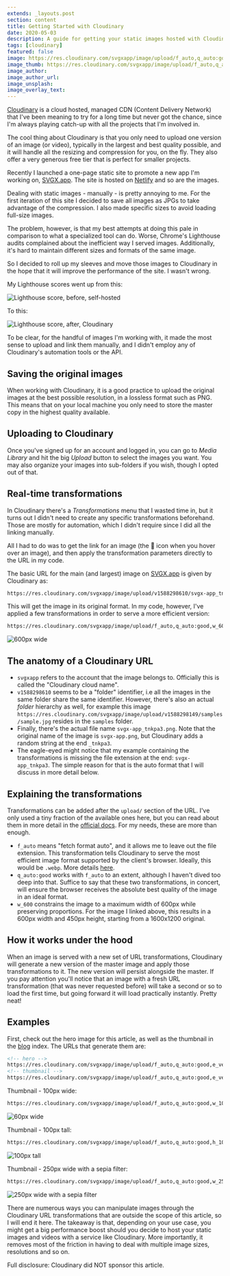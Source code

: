 ```yaml
---
extends: _layouts.post
section: content
title: Getting Started with Cloudinary
date: 2020-05-03
description: A guide for getting your static images hosted with Cloudinary.
tags: [cloudinary]
featured: false
image: https://res.cloudinary.com/svgxapp/image/upload/f_auto,q_auto:good,e_vectorize,w_848/sample
image_thumb: https://res.cloudinary.com/svgxapp/image/upload/f_auto,q_auto:good,e_vectorize,w_343/sample
image_author: 
image_author_url: 
image_unsplash: 
image_overlay_text:
---
```


[Cloudinary](https://cloudinary.com/) is a cloud hosted, managed CDN (Content Delivery Network) that I've been meaning to try for a long time but never got the chance, since I'm always playing catch-up with all the projects that I'm involved in.

The cool thing about Cloudinary is that you only need to upload one version of an image (or video), typically in the largest and best quality possible, and it will handle all the resizing and compression for you, on the fly. They also offer a very generous free tier that is perfect for smaller projects.

Recently I launched a one-page static site to promote a new app I'm working on, [SVGX.app](https://svgx.app/). The site is hosted on [Netlify](https://www.netlify.com/) and so are the images.

Dealing with static images - manually - is pretty annoying to me. For the first iteration of this site I decided to save all images as JPGs to take advantage of the compression. I also made specific sizes to avoid loading full-size images.

The problem, however, is that my best attempts at doing this pale in comparison to what a specialized tool can do. Worse, Chrome's Lighthouse audits complained about the inefficient way I served images. Additionally, it's hard to maintain different sizes and formats of the same image.

So I decided to roll up my sleeves and move those images to Cloudinary in the hope that it will improve the performance of the site. I wasn't wrong.

My Lighthouse scores went up from this:

![Lighthouse score, before, self-hosted](/assets/img/2020-05-03-svgxapp-perf-before.png)

To this:

![Lighthouse score, after, Cloudinary](/assets/img/2020-05-03-svgxapp-perf-after.png)

To be clear, for the handful of images I'm working with, it made the most sense to upload and link them manually, and I didn't employ any of Cloudinary's automation tools or the API.

## Saving the original images

When working with Cloudinary, it is a good practice to upload the original images at the best possible resolution, in a lossless format such as PNG. This means that on your local machine you only need to store the master copy in the highest quality available.

## Uploading to Cloudinary

Once you've signed up for an account and logged in, you can go to *Media Library* and hit the big *Upload* button to select the images you want. You may also organize your images into sub-folders if you wish, though I opted out of that.

## Real-time transformations

In Cloudinary there's a *Transformations* menu that I wasted time in, but it turns out I didn't need to create any specific transformations beforehand. Those are mostly for automation, which I didn't require since I did all the linking manually.
 
All I had to do was to get the link for an image (the 🔗 icon when you hover over an image), and then apply the transformation parameters directly to the URL in my code.

The basic URL for the main (and largest) image on [SVGX.app](https://svgx.app/) is given by Cloudinary as:

```html
https://res.cloudinary.com/svgxapp/image/upload/v1588298610/svgx-app_tnkpa3.png
```

This will get the image in its original format. In my code, however, I've applied a few transformations in order to serve a more efficient version:

```html
https://res.cloudinary.com/svgxapp/image/upload/f_auto,q_auto:good,w_600/v1588298610/svgx-app_tnkpa3
```

![600px wide](https://res.cloudinary.com/svgxapp/image/upload/f_auto,q_auto:good,w_600/v1588298610/svgx-app_tnkpa3)

## The anatomy of a Cloudinary URL

- `svgxapp` refers to the account that the image belongs to. Officially this is called the "Cloudinary cloud name".
- `v1588298610` seems to be a "folder" identifier, i.e all the images in the same folder share the same identifier. However, there's also an actual *folder* hierarchy as well, for example this image `https://res.cloudinary.com/svgxapp/image/upload/v1588298149/samples/sample.jpg` resides in the `samples` folder.
- Finally, there's the actual file name `svgx-app_tnkpa3.png`. Note that the original name of the image is `svgx-app.png`, but Cloudinary adds a random string at the end `_tnkpa3`.
- The eagle-eyed might notice that my example containing the transformations is missing the file extension at the end: `svgx-app_tnkpa3`. The simple reason for that is the auto format that I will discuss in more detail below.

## Explaining the transformations

Transformations can be added after the `upload/` section of the URL. I've only used a tiny fraction of the available ones here, but you can read about them in more detail in the [official docs](https://cloudinary.com/documentation/image_transformations). For my needs, these are more than enough.

- `f_auto` means "fetch format auto", and it allows me to leave out the file extension. This transformation tells Cloudinary to serve the most efficient image format supported by the client's browser. Ideally, this would be `.webp`. More details [here](https://cloudinary.com/documentation/image_transformations#automatic_format_selection).
- `q_auto:good` works with `f_auto` to an extent, although I haven't dived too deep into that. Suffice to say that these two transformations, in concert, will ensure the browser receives the absolute best quality of the image in an ideal format.
- `w_600` constrains the image to a maximum width of 600px while preserving proportions. For the image I linked above, this results in a 600px width and 450px height, starting from a 1600x1200 original.

## How it works under the hood

When an image is served with a new set of URL transformations, Cloudinary will generate a new version of the master image and apply those transformations to it. The new version will persist alongside the master. If you pay attention you'll notice that an image with a fresh URL transformation (that was never requested before) will take a second or so to load the first time, but going forward it will load practically instantly. Pretty neat! 

## Examples

First, check out the hero image for this article, as well as the thumbnail in the [blog](/blog) index. The URLs that generate them are:

```html
<!-- hero -->
https://res.cloudinary.com/svgxapp/image/upload/f_auto,q_auto:good,e_vectorize,w_848/sample
<!-- thumbnail -->
https://res.cloudinary.com/svgxapp/image/upload/f_auto,q_auto:good,e_vectorize,w_343/sample
```

Thumbnail - 100px wide:

```html
https://res.cloudinary.com/svgxapp/image/upload/f_auto,q_auto:good,w_100/v1588298610/svgx-app_tnkpa3
```

![60px wide](https://res.cloudinary.com/svgxapp/image/upload/f_auto,q_auto:good,w_100/v1588298610/svgx-app_tnkpa3)

Thumbnail - 100px tall:

```html
https://res.cloudinary.com/svgxapp/image/upload/f_auto,q_auto:good,h_100/v1588298610/svgx-app_tnkpa3
```

![100px tall](https://res.cloudinary.com/svgxapp/image/upload/f_auto,q_auto:good,h_100/v1588298610/svgx-app_tnkpa3)

Thumbnail - 250px wide with a sepia filter:

```html
https://res.cloudinary.com/svgxapp/image/upload/f_auto,q_auto:good,w_250,e_sepia:80/v1588298610/svgx-app_tnkpa3
```

![250px wide with a sepia filter](https://res.cloudinary.com/svgxapp/image/upload/f_auto,q_auto:good,w_250,e_sepia:80/v1588298610/svgx-app_tnkpa3)

There are numerous ways you can manipulate images through the Cloudinary URL transformations that are outside the scope of this article, so I will end it here. The takeaway is that, depending on your use case, you might get a big performance boost should you decide to host your static images and videos with a service like Cloudinary. More importantly, it removes most of the friction in having to deal with multiple image sizes, resolutions and so on. 

Full disclosure: Cloudinary did NOT sponsor this article.
